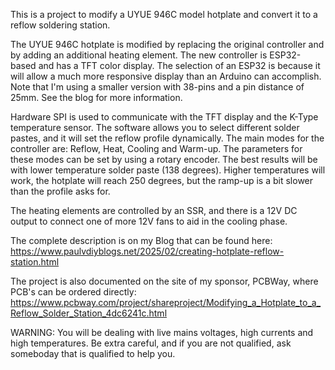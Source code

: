 This is a project to modify a UYUE 946C model hotplate and convert it to a reflow soldering station.

The UYUE 946C hotplate is modified by replacing the original controller and by adding an additional heating element.
The new controller is ESP32-based and has a TFT color display.
The selection of an ESP32 is because it will allow a much more responsive display than an Arduino can accomplish.
Note that I'm using a smaller version with 38-pins and a pin distance of 25mm. See the blog for more information.

Hardware SPI is used to communicate with the TFT display and the K-Type temperature sensor.
The software allows you to select different solder pastes, and it will set the reflow profile dynamically.
The main modes for the controller are: Reflow, Heat, Cooling and Warm-up. The parameters for these modes can be set by using a rotary encoder.
The best results will be with lower temperature solder paste (138 degrees). Higher temperatures will work, the hotplate will reach 250 degrees, but the ramp-up is a bit slower than the profile asks for.

The heating elements are controlled by an SSR, and there is a 12V DC output to connect one of more 12V fans to aid in the cooling phase.

The complete description is on my Blog that can be found here: 
https://www.paulvdiyblogs.net/2025/02/creating-hotplate-reflow-station.html

The project is also documented on the site of my sponsor, PCBWay, where PCB's can be ordered directly:
https://www.pcbway.com/project/shareproject/Modifying_a_Hotplate_to_a_Reflow_Solder_Station_4dc6241c.html

WARNING:
You will be dealing with live mains voltages, high currents and high temperatures.
Be extra careful, and if you are not qualified, ask someboday that is qualified to help you.

